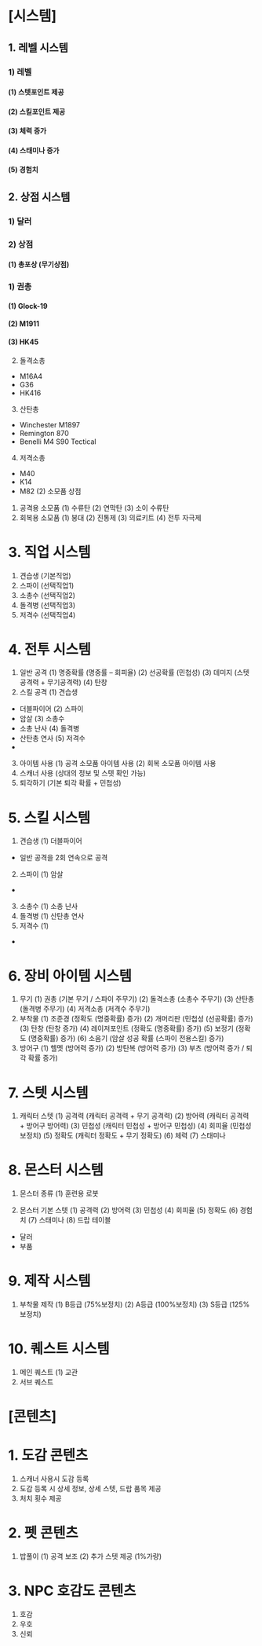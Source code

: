 # [시스템]
## 1. 레벨 시스템
###  1) 레벨
#### (1) 스텟포인트 제공
#### (2) 스킬포인트 제공
#### (3) 체력 증가
#### (4) 스태미나 증가
#### (5) 경험치

## 2. 상점 시스템
### 1) 달러
### 2) 상점
#### (1) 총포상 (무기상점)
### 1) 권총
#### (1) Glock-19
#### (2) M1911
#### (3) HK45
 2) 돌격소총
  - M16A4
  - G36
  - HK416
 3) 산탄총
  - Winchester M1897
  - Remington 870
  - Benelli M4 S90 Tectical
 4) 저격소총
  - M40
  - K14
  - M82
(2) 소모품 상점
 1) 공격용 소모품
  (1) 수류탄
  (2) 연막탄
  (3) 소이 수류탄
 2) 회복용 소모품
  (1) 붕대
  (2) 진통제
  (3) 의료키트
  (4) 전투 자극제

# 3. 직업 시스템
 1) 견습생 (기본직업)
 2) 스파이 (선택직업1)
 3) 소총수 (선택직업2)
 4) 돌격병 (선택직업3)
 5) 저격수 (선택직업4)

# 4. 전투 시스템
 1) 일반 공격
(1) 명중확률 (명중률 – 회피율)
(2) 선공확률 (민첩성)
(3) 데미지 (스텟공격력 + 무기공격력)
(4) 탄창
 2) 스킬 공격
(1) 견습생
 - 더블파이어
(2) 스파이
 - 암살
(3) 소총수
 - 소총 난사
(4) 돌격병
 - 산탄총 연사
(5) 저격수
 - 
 3) 아이템 사용
(1) 공격 소모품 아이템 사용
(2) 회복 소모품 아이템 사용
 4) 스캐너 사용 (상대의 정보 및 스텟 확인 가능)
 5) 퇴각하기 (기본 퇴각 확률 + 민첩성)

# 5. 스킬 시스템
 1) 견습생
(1) 더블파이어
 - 일반 공격을 2회 연속으로 공격
 2) 스파이
(1) 암살
 - 
 3) 소총수
  (1) 소총 난사
 4) 돌격병
(1) 산탄총 연사
 5) 저격수
(1)
 - 
# 6. 장비 아이템 시스템
1) 무기
(1) 권총 (기본 무기 / 스파이 주무기)
(2) 돌격소총 (소총수 주무기)
(3) 산탄총 (돌격병 주무기)
(4) 저격소총 (저격수 주무기)
 2) 부착물
(1) 조준경 (정확도 (명중확률) 증가)
(2) 개머리판 (민첩성 (선공확률) 증가)
(3) 탄창 (탄창 증가)
(4) 레이저포인트 (정확도 (명중확률) 증가)
(5) 보정기 (정확도 (명중확률) 증가)
(6) 소음기 (암살 성공 확률 (스파이 전용스킬) 증가)
 3) 방어구
(1) 헬멧 (방어력 증가)
(2) 방탄복 (방어력 증가)
(3) 부츠 (방어력 증가 / 퇴각 확률 증가)

# 7. 스텟 시스템
 1) 캐릭터 스텟
(1) 공격력 (캐릭터 공격력 + 무기 공격력)
(2) 방어력 (캐릭터 공격력 + 방어구 방어력)
(3) 민첩성 (캐릭터 민첩성 + 방어구 민첩성)
(4) 회피율 (민첩성 보정치)
(5) 정확도 (캐릭터 정확도 + 무기 정확도)
(6) 체력
(7) 스태미나

# 8. 몬스터 시스템
 1) 몬스터 종류
(1) 훈련용 로봇

 2) 몬스터 기본 스텟
(1) 공격력
(2) 방어력
(3) 민첩성
(4) 회피율
(5) 정확도
(6) 경험치
(7) 스태미나
(8) 드랍 테이블
 - 달러
 - 부품

# 9. 제작 시스템
 1) 부착물 제작
(1) B등급 (75%보정치)
(2) A등급 (100%보정치)
(3) S등급 (125%보정치)

# 10. 퀘스트 시스템
 1) 메인 퀘스트
  (1) 교관
 2) 서브 퀘스트

# [콘텐츠]
# 1. 도감 콘텐츠
 1) 스캐너 사용시 도감 등록
 2) 도감 등록 시 상세 정보, 상세 스텟, 드랍 품목 제공
 3) 처치 횟수 제공

# 2. 펫 콘텐츠
 1) 밥풀이
(1) 공격 보조
(2) 추가 스텟 제공 (1%가량)

# 3. NPC 호감도 콘텐츠
 1) 호감
 2) 우호
 3) 신뢰
